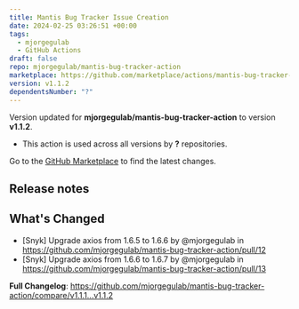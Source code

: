 ```yaml
---
title: Mantis Bug Tracker Issue Creation
date: 2024-02-25 03:26:51 +00:00
tags:
  - mjorgegulab
  - GitHub Actions
draft: false
repo: mjorgegulab/mantis-bug-tracker-action
marketplace: https://github.com/marketplace/actions/mantis-bug-tracker-issue-creation
version: v1.1.2
dependentsNumber: "?"
---
```



Version updated for **mjorgegulab/mantis-bug-tracker-action** to version **v1.1.2**.
- This action is used across all versions by **?** repositories.

Go to the [GitHub Marketplace](https://github.com/marketplace/actions/mantis-bug-tracker-issue-creation) to find the latest changes.

## Release notes

## What's Changed
* [Snyk] Upgrade axios from 1.6.5 to 1.6.6 by @mjorgegulab in https://github.com/mjorgegulab/mantis-bug-tracker-action/pull/12
* [Snyk] Upgrade axios from 1.6.6 to 1.6.7 by @mjorgegulab in https://github.com/mjorgegulab/mantis-bug-tracker-action/pull/13


**Full Changelog**: https://github.com/mjorgegulab/mantis-bug-tracker-action/compare/v1.1.1...v1.1.2
